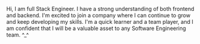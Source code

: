 Hi, I am full Stack Engineer. I have a strong understanding of both frontend and backend. I'm excited to join a company where I can continue to grow and keep developing my skills. I'm a quick learner and a team player, and I am confident that I will be a valuable asset to any Software Engineering team. ^_^               

